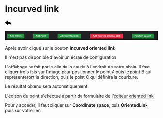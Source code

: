 # Incurved link

[![](../../screenshots/other/Go-back.png)](README.md)

![menu](../../screenshots/panel/incurved.jpg)

Après avoir cliqué sur le bouton **incurved oriented link**

Il n'est pas disponible d'avoir un écran de configuration

L'affichage se fait par le clic de la souris à l'endroit de votre choix. Il faut cliquer trois fois sur l'image pour positionner le point A puis le point B qui représenteront la direction, puis le point C qui définira la courbure.

Le résultat obtenu sera automatiquement

L'édition du point s'effectue à partir du formulaire de l'[éditeur oriented link](../editor/coordinates-space-link.md)

Pour y accéder, il faut cliquer sur **Coordinate space**, puis **OrientedLink**, puis sur votre lien
